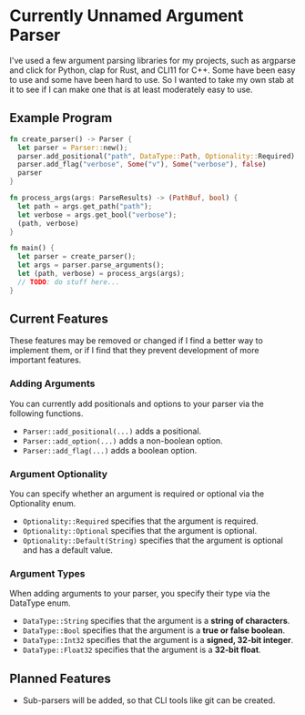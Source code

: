 # Currently Unnamed Argument Parser
I've used a few argument parsing libraries for my projects, such as argparse and click for Python, clap for Rust, and CLI11 for C++.
Some have been easy to use and some have been hard to use.
So I wanted to take my own stab at it to see if I can make one that is at least moderately easy to use.

## Example Program
```rust
fn create_parser() -> Parser {
  let parser = Parser::new();
  parser.add_positional("path", DataType::Path, Optionality::Required);
  parser.add_flag("verbose", Some("v"), Some("verbose"), false)
  parser
}

fn process_args(args: ParseResults) -> (PathBuf, bool) {
  let path = args.get_path("path");
  let verbose = args.get_bool("verbose");
  (path, verbose)
}

fn main() {
  let parser = create_parser();
  let args = parser.parse_arguments();
  let (path, verbose) = process_args(args);
  // TODO: do stuff here...
}
```

## Current Features
These features may be removed or changed if I find a better way to implement them,
or if I find that they prevent development of more important features.

### Adding Arguments
You can currently add positionals and options to your parser via the following functions.
- ```Parser::add_positional(...)``` adds a positional.
- ```Parser::add_option(...)``` adds a non-boolean option.
- ```Parser::add_flag(...)``` adds a boolean option.

### Argument Optionality
You can specify whether an argument is required or optional via the Optionality enum.
- ```Optionality::Required``` specifies that the argument is required.
- ```Optionality::Optional``` specifies that the argument is optional.
- ```Optionality::Default(String)``` specifies that the argument is optional and has a default value.

### Argument Types
When adding arguments to your parser, you specify their type via the DataType enum.
- ```DataType::String``` specifies that the argument is a **string of characters**.
- ```DataType::Bool``` specifies that the argument is a **true or false boolean**.
- ```DataType::Int32``` specifies that the argument is a **signed, 32-bit integer**.
- ```DataType::Float32``` specifies that the argument is a **32-bit float**.

## Planned Features
- Sub-parsers will be added, so that CLI tools like git can be created.

